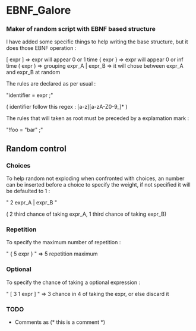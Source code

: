 # EBNF_Galore
### Maker of random script with EBNF based structure

I have added some specific things to help writing the base structure, but it
does those EBNF operation :

 [ expr ]           => expr will appear 0 or 1 time
 { expr }           => expr will appear 0 or inf time
 ( expr )           => grouping
 expr_A | expr_B    => it will chose between expr_A and expr_B at random


The rules are declared as per usual :

 "identifier = expr ;"

 ( identifier follow this regex : [a-z][a-zA-Z0-9_]* )


The rules that will taken as root must be preceded by a explamation mark :

 "!foo = "bar" ;"

## Random control

### Choices

To help random not exploding when confronted with choices, an number can be inserted before a choice to specify the weight,
if not specified it will be defaulted to 1 :

 " 2 expr_A | expr_B "

 ( 2 third chance of taking expr_A, 1 third chance of taking expr_B)

### Repetition

To specify the maximum number of repetition :

" { 5 expr } "    => 5 repetition maximum

### Optional

To specify the chance of taking a optional expression :

" [ 3 1 expr ] "   =>  3 chance in 4 of taking the expr, or else discard it

### TODO
- Comments as (* this is a comment \*\)


